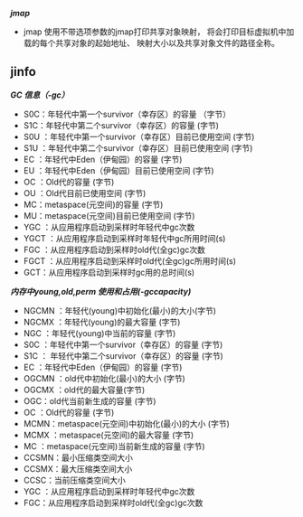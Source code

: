 ***jmap***

* jmap <pid>
  使用不带选项参数的jmap打印共享对象映射， 
  将会打印目标虚拟机中加载的每个共享对象的起始地址、
  映射大小以及共享对象文件的路径全称。

## jinfo
***GC 信息（-gc）***  
* S0C：年轻代中第一个survivor（幸存区）的容量 （字节）
* S1C：年轻代中第二个survivor（幸存区）的容量 (字节)
* S0U   ：年轻代中第一个survivor（幸存区）目前已使用空间 (字节)
* S1U     ：年轻代中第二个survivor（幸存区）目前已使用空间 (字节)
* EC      ：年轻代中Eden（伊甸园）的容量 (字节)
* EU       ：年轻代中Eden（伊甸园）目前已使用空间 (字节)
* OC        ：Old代的容量 (字节)
* OU      ：Old代目前已使用空间 (字节)
* MC：metaspace(元空间)的容量 (字节)
* MU：metaspace(元空间)目前已使用空间 (字节)
* YGC    ：从应用程序启动到采样时年轻代中gc次数
* YGCT   ：从应用程序启动到采样时年轻代中gc所用时间(s)
* FGC   ：从应用程序启动到采样时old代(全gc)gc次数
* FGCT    ：从应用程序启动到采样时old代(全gc)gc所用时间(s)
* GCT：从应用程序启动到采样时gc用的总时间(s)

***内存中young,old,perm 使用和占用(-gccapacity)***
* NGCMN   ：年轻代(young)中初始化(最小)的大小(字节)
* NGCMX    ：年轻代(young)的最大容量 (字节)
* NGC    ：年轻代(young)中当前的容量 (字节)
* S0C  ：年轻代中第一个survivor（幸存区）的容量 (字节)
* S1C  ：    年轻代中第二个survivor（幸存区）的容量 (字节)
* EC    ：年轻代中Eden（伊甸园）的容量 (字节)
* OGCMN     ：old代中初始化(最小)的大小 (字节)
* OGCMX      ：old代的最大容量(字节)
* OGC：old代当前新生成的容量 (字节)
* OC     ：Old代的容量 (字节)
* MCMN：metaspace(元空间)中初始化(最小)的大小 (字节)
* MCMX ：metaspace(元空间)的最大容量 (字节)
* MC ：metaspace(元空间)当前新生成的容量 (字节)
* CCSMN：最小压缩类空间大小
* CCSMX：最大压缩类空间大小
* CCSC：当前压缩类空间大小
* YGC   ：从应用程序启动到采样时年轻代中gc次数
* FGC：从应用程序启动到采样时old代(全gc)gc次数
